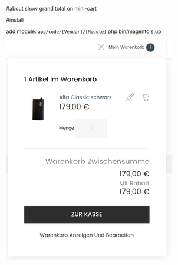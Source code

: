 #about
show grand total on mini-cart

#install

add module: ```app/code/[Vendor]/[Module]```
php bin/magento s:up

![img](img1.png)